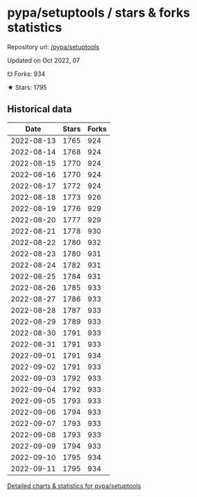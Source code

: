 # pypa/setuptools / stars & forks statistics

Repository url: [/pypa/setuptools](https://github.com/pypa/setuptools)

Updated on Oct 2022, 07

☋ Forks: 934

★ Stars: 1795

## Historical data
| Date | Stars | Forks |
|------|-------|-------|
| 2022-08-13 | 1765 | 924 | 
| 2022-08-14 | 1768 | 924 | 
| 2022-08-15 | 1770 | 924 | 
| 2022-08-16 | 1770 | 924 | 
| 2022-08-17 | 1772 | 924 | 
| 2022-08-18 | 1773 | 926 | 
| 2022-08-19 | 1776 | 929 | 
| 2022-08-20 | 1777 | 929 | 
| 2022-08-21 | 1778 | 930 | 
| 2022-08-22 | 1780 | 932 | 
| 2022-08-23 | 1780 | 931 | 
| 2022-08-24 | 1782 | 931 | 
| 2022-08-25 | 1784 | 931 | 
| 2022-08-26 | 1785 | 933 | 
| 2022-08-27 | 1786 | 933 | 
| 2022-08-28 | 1787 | 933 | 
| 2022-08-29 | 1789 | 933 | 
| 2022-08-30 | 1791 | 933 | 
| 2022-08-31 | 1791 | 933 | 
| 2022-09-01 | 1791 | 934 | 
| 2022-09-02 | 1791 | 933 | 
| 2022-09-03 | 1792 | 933 | 
| 2022-09-04 | 1792 | 933 | 
| 2022-09-05 | 1793 | 933 | 
| 2022-09-06 | 1794 | 933 | 
| 2022-09-07 | 1793 | 933 | 
| 2022-09-08 | 1793 | 933 | 
| 2022-09-09 | 1794 | 933 | 
| 2022-09-10 | 1795 | 934 | 
| 2022-09-11 | 1795 | 934 | 


[Detailed charts & statistics for pypa/setuptools](https://reviewgithub.com/rep/pypa/setuptools)
